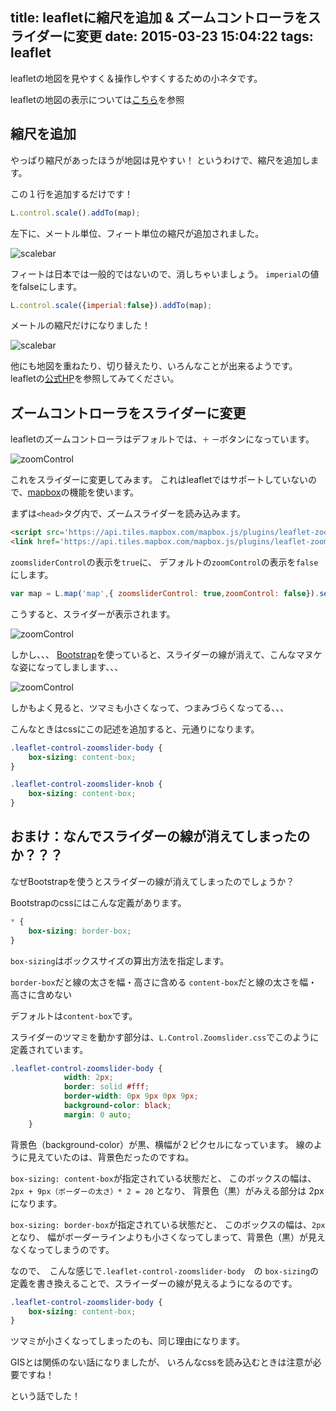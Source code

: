 title: leafletに縮尺を追加 & ズームコントローラをスライダーに変更
date: 2015-03-23 15:04:22
tags: leaflet
---

leafletの地図を見やすく＆操作しやすくするための小ネタです。

<!-- more -->

leafletの地図の表示については[こちら](http://www.jurigis.me/2015/03/22/output-geojson-using-the-leaflet/)を参照

## 縮尺を追加

やっぱり縮尺があったほうが地図は見やすい！
というわけで、縮尺を追加します。

この１行を追加するだけです！

```javascript
L.control.scale().addTo(map);
```
左下に、メートル単位、フィート単位の縮尺が追加されました。

![scalebar](leaflet_1.png)

フィートは日本では一般的ではないので、消しちゃいましょう。
`imperial`の値をfalseにします。

```javascript
L.control.scale({imperial:false}).addTo(map);
```

メートルの縮尺だけになりました！

![scalebar](leaflet_2.png)

他にも地図を重ねたり、切り替えたり、いろんなことが出来るようです。
leafletの[公式HP](http://leafletjs.com/reference.html)を参照してみてください。

## ズームコントローラをスライダーに変更

leafletのズームコントローラはデフォルトでは、`＋` `ー`ボタンになっています。

![zoomControl](leaflet_3.png)

これをスライダーに変更してみます。
これはleafletではサポートしていないので、[mapbox](https://www.mapbox.com/)の機能を使います。

まずは`<head>`タグ内で、ズームスライダーを読み込みます。

```html
<script src='https://api.tiles.mapbox.com/mapbox.js/plugins/leaflet-zoomslider/v0.7.0/L.Control.Zoomslider.js'></script>
<link href='https://api.tiles.mapbox.com/mapbox.js/plugins/leaflet-zoomslider/v0.7.0/L.Control.Zoomslider.css' rel='stylesheet' />
```
`zoomsliderControl`の表示を`true`に、
デフォルトの`zoomControl`の表示を`false`にします。

```javascript
var map = L.map('map',{ zoomsliderControl: true,zoomControl: false}).setView([35.65863174　, 139.74542422], 14);
```

こうすると、スライダーが表示されます。

![zoomControl](leaflet_4.png)

しかし、、、
[Bootstrap](http://getbootstrap.com/)を使っていると、スライダーの線が消えて、こんなマヌケな姿になってしまします、、、

![zoomControl](leaflet_5.png)

しかもよく見ると、ツマミも小さくなって、つまみづらくなってる、、、

こんなときはcssにこの記述を追加すると、元通りになります。

```css
.leaflet-control-zoomslider-body {
    box-sizing: content-box;
}

.leaflet-control-zoomslider-knob {
    box-sizing: content-box;
}
```

## おまけ：なんでスライダーの線が消えてしまったのか？？？

なぜBootstrapを使うとスライダーの線が消えてしまったのでしょうか？

Bootstrapのcssにはこんな定義があります。

```css
* {
    box-sizing: border-box;
}
```

`box-sizing`はボックスサイズの算出方法を指定します。

`border-box`だと線の太さを幅・高さに含める
`content-box`だと線の太さを幅・高さに含めない

デフォルトは`content-box`です。

スライダーのツマミを動かす部分は、`L.Control.Zoomslider.css`でこのように定義されています。

```css
.leaflet-control-zoomslider-body {
	        width: 2px;
	        border: solid #fff;
	        border-width: 0px 9px 0px 9px;
	        background-color: black;
	        margin: 0 auto;
	}
```

背景色（background-color）が黒、横幅が２ピクセルになっています。
線のように見えていたのは、背景色だったのですね。

`box-sizing: content-box`が指定されている状態だと、
このボックスの幅は、` 2px + 9px（ボーダーの太さ）* 2 = 20 ` となり、
背景色（黒）がみえる部分は 2px になります。

`box-sizing: border-box`が指定されている状態だと、
このボックスの幅は、`2px` となり、
幅がボーダーラインよりも小さくなってしまって、背景色（黒）が見えなくなってしまうのです。

なので、　こんな感じで`.leaflet-control-zoomslider-body`　の
`box-sizing`の定義を書き換えることで、スライーダーの線が見えるようになるのです。

```css
.leaflet-control-zoomslider-body {
    box-sizing: content-box;
}
```

ツマミが小さくなってしまったのも、同じ理由になります。

GISとは関係のない話になりましたが、
いろんなcssを読み込むときは注意が必要ですね！

という話でした！




